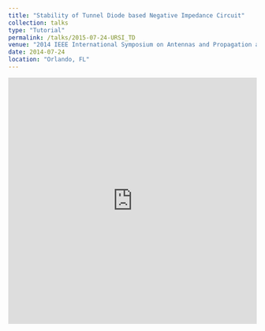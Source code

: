```yaml
---
title: "Stability of Tunnel Diode based Negative Impedance Circuit"
collection: talks
type: "Tutorial"
permalink: /talks/2015-07-24-URSI_TD
venue: "2014 IEEE International Symposium on Antennas and Propagation and North American Radio Science Meeting"
date: 2014-07-24
location: "Orlando, FL"
--- 
```


<iframe 
  src="https://dako2.github.io/files/Tang_URSI2014_ppt.pdf#page=1&toolbar=0&navpanes=0&scrollbar=0" 
  style="width:100%; height:500px;" 
  frameborder="0">
</iframe>